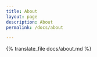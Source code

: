 ```yaml
---
title: About
layout: page
description: About
permalink: /docs/about

---
```


{% translate_file docs/about.md %}
